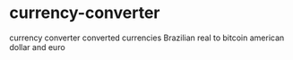 # currency-converter
currency converter converted currencies Brazilian real to bitcoin american dollar and euro
